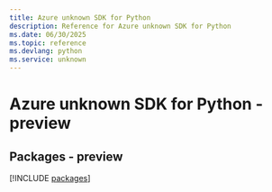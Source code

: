 ```yaml
---
title: Azure unknown SDK for Python
description: Reference for Azure unknown SDK for Python
ms.date: 06/30/2025
ms.topic: reference
ms.devlang: python
ms.service: unknown
---
```

# Azure unknown SDK for Python - preview
## Packages - preview
[!INCLUDE [packages](unknown-index.md)]